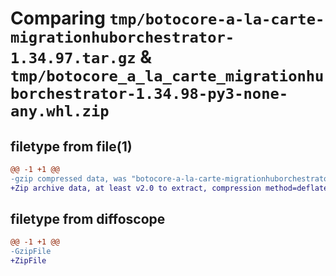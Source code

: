 # Comparing `tmp/botocore-a-la-carte-migrationhuborchestrator-1.34.97.tar.gz` & `tmp/botocore_a_la_carte_migrationhuborchestrator-1.34.98-py3-none-any.whl.zip`

## filetype from file(1)

```diff
@@ -1 +1 @@
-gzip compressed data, was "botocore-a-la-carte-migrationhuborchestrator-1.34.97.tar", last modified: Fri May  3 01:04:46 2024, max compression
+Zip archive data, at least v2.0 to extract, compression method=deflate
```

## filetype from diffoscope

```diff
@@ -1 +1 @@
-GzipFile
+ZipFile
```

